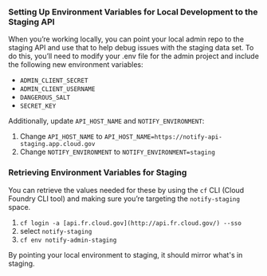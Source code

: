 ### Setting Up Environment Variables for Local Development to the Staging API

When you’re working locally, you can point your local admin repo to the staging API and use that to help debug
issues with the staging data set.  To do this, you’ll need to modify your .env file for the admin project and
include the following new environment variables:

- `ADMIN_CLIENT_SECRET`
- `ADMIN_CLIENT_USERNAME`
- `DANGEROUS_SALT`
- `SECRET_KEY`

Additionally, update `API_HOST_NAME` and `NOTIFY_ENVIRONMENT`:

1. Change `API_HOST_NAME` to `API_HOST_NAME=https://notify-api-staging.app.cloud.gov`
2. Change `NOTIFY_ENVIRONMENT` to `NOTIFY_ENVIRONMENT=staging`

### Retrieving Environment Variables for Staging

You can retrieve the values needed for these by using the `cf` CLI (Cloud Foundry CLI tool) and making sure
you’re targeting the `notify-staging` space.

1. `cf login -a [api.fr.cloud.gov](http://api.fr.cloud.gov/) --sso`
2. select `notify-staging`
3. `cf env notify-admin-staging`

By pointing your local environment to staging, it should mirror what's in staging.
